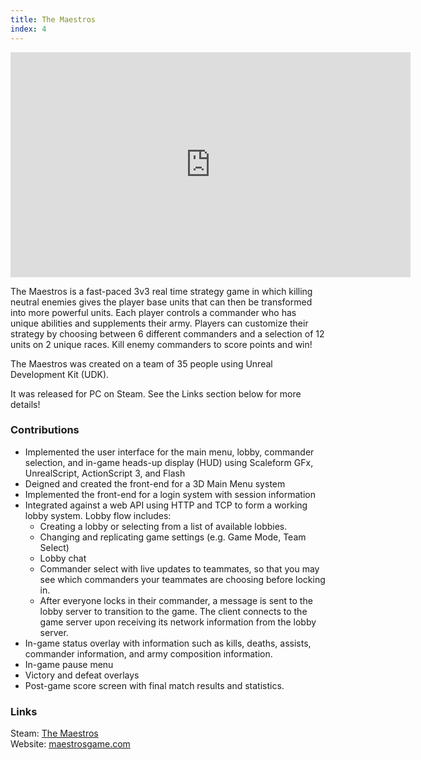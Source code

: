 ```yaml
---
title: The Maestros
index: 4
---
```


<iframe src="https://player.vimeo.com/video/90607851?portrait=0" width="640" height="360" frameborder="0" allowfullscreen></iframe>

The Maestros is a fast-paced 3v3 real time strategy game in which killing neutral enemies gives the player base units that can then be transformed into more powerful units. Each player controls a commander who has unique abilities and supplements their army. Players can customize their strategy by choosing between 6 different commanders and a selection of 12 units on 2 unique races. Kill enemy commanders to score points and win!

The Maestros was created on a team of 35 people using Unreal Development Kit (UDK).

It was released for PC on Steam. See the Links section below for more details!

### Contributions

- Implemented the user interface for the main menu, lobby, commander selection, and in-game heads-up display (HUD) using Scaleform GFx, UnrealScript, ActionScript 3, and Flash
- Deigned and created the front-end for a 3D Main Menu system
- Implemented the front-end for a login system with session information
- Integrated against a web API using HTTP and TCP to form a working lobby system. Lobby flow includes:
  - Creating a lobby or selecting from a list of available lobbies.
  - Changing and replicating game settings (e.g. Game Mode, Team Select)
  - Lobby chat
  - Commander select with live updates to teammates, so that you may see which commanders your teammates are choosing before locking in.
  - After everyone locks in their commander, a message is sent to the lobby server to transition to the game. The client connects to the game server upon receiving its network information from the lobby server.
- In-game status overlay with information such as kills, deaths, assists, commander information, and army composition information.
- In-game pause menu
- Victory and defeat overlays
- Post-game score screen with final match results and statistics.

### Links

Steam: [The Maestros](https://store.steampowered.com/app/553560/The_Maestros/)
<br/>
Website: [maestrosgame.com](https://maestrosgame.com/)
